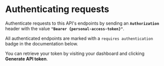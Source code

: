 # Authenticating requests

Authenticate requests to this API's endpoints by sending an **`Authorization`** header with the value **`"Bearer {personal-access-token}"`**.

All authenticated endpoints are marked with a `requires authentication` badge in the documentation below.

You can retrieve your token by visiting your dashboard and clicking <b>Generate API token</b>.
